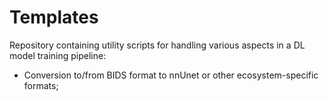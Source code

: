 # Templates

Repository containing utility scripts for handling various aspects in a DL model training pipeline:
- Conversion to/from BIDS format to nnUnet or other ecosystem-specific formats;
